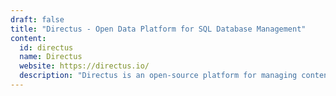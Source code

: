 ```yaml
---
draft: false
title: "Directus - Open Data Platform for SQL Database Management"
content:
  id: directus
  name: Directus
  website: https://directus.io/
  description: "Directus is an open-source platform for managing content in SQL databases. With its powerful API and user-friendly interface, it empowers developers and non-technical users alike."
---
```

